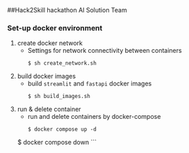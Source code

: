 ##Hack2Skill hackathon AI Solution Team


### Set-up docker environment
1. create docker network 
    - Settings for network connectivity between containers
        ```
        $ sh create_network.sh
        ```
2. build docker images
    - build `streamlit` and `fastapi` docker images
        ```
        $ sh build_images.sh
        ```
3. run & delete container
    - run and delete containers by docker-compose
        ```
        $ docker compose up -d
	$ docker compose down
        ```

